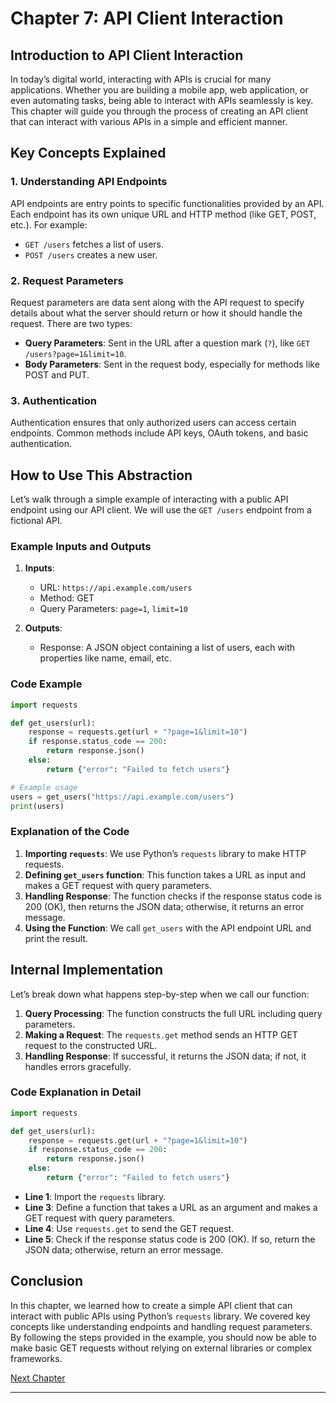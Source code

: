  # Chapter 7: API Client Interaction

## Introduction to API Client Interaction

In today’s digital world, interacting with APIs is crucial for many applications. Whether you are building a mobile app, web application, or even automating tasks, being able to interact with APIs seamlessly is key. This chapter will guide you through the process of creating an API client that can interact with various APIs in a simple and efficient manner.

## Key Concepts Explained

### 1. Understanding API Endpoints
API endpoints are entry points to specific functionalities provided by an API. Each endpoint has its own unique URL and HTTP method (like GET, POST, etc.). For example:
- `GET /users` fetches a list of users.
- `POST /users` creates a new user.

### 2. Request Parameters
Request parameters are data sent along with the API request to specify details about what the server should return or how it should handle the request. There are two types:
- **Query Parameters**: Sent in the URL after a question mark (`?`), like `GET /users?page=1&limit=10`.
- **Body Parameters**: Sent in the request body, especially for methods like POST and PUT.

### 3. Authentication
Authentication ensures that only authorized users can access certain endpoints. Common methods include API keys, OAuth tokens, and basic authentication.

## How to Use This Abstraction
Let’s walk through a simple example of interacting with a public API endpoint using our API client. We will use the `GET /users` endpoint from a fictional API.

### Example Inputs and Outputs
1. **Inputs**:
   - URL: `https://api.example.com/users`
   - Method: GET
   - Query Parameters: `page=1`, `limit=10`

2. **Outputs**:
   - Response: A JSON object containing a list of users, each with properties like name, email, etc.

### Code Example
```python
import requests

def get_users(url):
    response = requests.get(url + "?page=1&limit=10")
    if response.status_code == 200:
        return response.json()
    else:
        return {"error": "Failed to fetch users"}

# Example usage
users = get_users("https://api.example.com/users")
print(users)
```

### Explanation of the Code
1. **Importing `requests`**: We use Python’s `requests` library to make HTTP requests.
2. **Defining `get_users` function**: This function takes a URL as input and makes a GET request with query parameters.
3. **Handling Response**: The function checks if the response status code is 200 (OK), then returns the JSON data; otherwise, it returns an error message.
4. **Using the Function**: We call `get_users` with the API endpoint URL and print the result.

## Internal Implementation
Let’s break down what happens step-by-step when we call our function:
1. **Query Processing**: The function constructs the full URL including query parameters.
2. **Making a Request**: The `requests.get` method sends an HTTP GET request to the constructed URL.
3. **Handling Response**: If successful, it returns the JSON data; if not, it handles errors gracefully.

### Code Explanation in Detail
```python
import requests

def get_users(url):
    response = requests.get(url + "?page=1&limit=10")
    if response.status_code == 200:
        return response.json()
    else:
        return {"error": "Failed to fetch users"}
```
- **Line 1**: Import the `requests` library.
- **Line 3**: Define a function that takes a URL as an argument and makes a GET request with query parameters.
- **Line 4**: Use `requests.get` to send the GET request.
- **Line 5**: Check if the response status code is 200 (OK). If so, return the JSON data; otherwise, return an error message.

## Conclusion
In this chapter, we learned how to create a simple API client that can interact with public APIs using Python’s `requests` library. We covered key concepts like understanding endpoints and handling request parameters. By following the steps provided in the example, you should now be able to make basic GET requests without relying on external libraries or complex frameworks.

[Next Chapter](chapter_8)

---